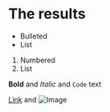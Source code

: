 # The results








- Bulleted
- List

1. Numbered
2. List

**Bold** and _Italic_ and `Code` text

[Link](url) and ![Image](src)

